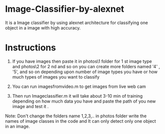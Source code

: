 # Image-Classifier-by-alexnet
It is a Image classifier by using alexnet architecture for classifying one object in a image with high accuracy.


# Instructions

1. If you have images then paste it in photos\1 folder for 1 st image type and photos\2 for 2 nd and so on you can create more folders 
named '4' , '5', and so on depending upon number of image types you have or how much types of images you want to classify

2. You can run imagesfromvideo.m to get images from live web cam

3. Then run Imageclassifier.m it will take about 3-10 min of training depending on how much data you have and paste the path of 
you new image and test it .

Note: Don't change the folders name 1,2,3,.. in photos folder write the names of image classes in the code
and It can only detect only one object in an image.
